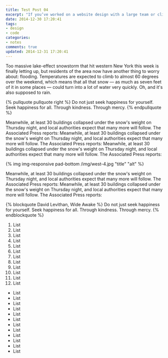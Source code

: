 ```yaml
---
title: Test Post 04
excerpt: "If you’ve worked on a website design with a large team or client, chances are good you’ve spent some time debating (arguing?) with each other about what the homepage should look like, or which department gets to be in the top-level navigation—perhaps forgetting that many of the site’s visitors might never even see the homepage if they land there via search."
date: 2014-12-30 17:20:41
tags:
- design
- code
categories:
- notes
comments: true
updated: 2014-12-31 17:20:41
---
```


<span class="dropcap">T</span>oo massive lake-effect snowstorm that hit western New York this week is finally letting up, but residents of the area now have another thing to worry about: flooding. Temperatures are expected to climb to almost 60 degrees over the weekend, which means that all that snow — as much as seven feet of it in some places — could turn into a lot of water very quickly. Oh, and it's also supposed to rain.

{% pullquote pullquote right %}
Do not just seek happiness for yourself. Seek happiness for all. Through kindness. Through mercy.
{% endpullquote %}

Meanwhile, at least 30 buildings collapsed under the snow's weight on Thursday night, and local authorities expect that many more will follow. The Associated Press reports: Meanwhile, at least 30 buildings collapsed under the snow's weight on Thursday night, and local authorities expect that many more will follow. The Associated Press reports: Meanwhile, at least 30 buildings collapsed under the snow's weight on Thursday night, and local authorities expect that many more will follow. The Associated Press reports:

{% img img-responsive pad-bottom /img/west-4.jpg "title" "alt"  %}

Meanwhile, at least 30 buildings collapsed under the snow's weight on Thursday night, and local authorities expect that many more will follow. The Associated Press reports: Meanwhile, at least 30 buildings collapsed under the snow's weight on Thursday night, and local authorities expect that many more will follow. The Associated Press reports:

{% blockquote David Levithan, Wide Awake %}
Do not just seek happiness for yourself. Seek happiness for all. Through kindness. Through mercy.
{% endblockquote %}

1. List
2. List
3. List
1. List
2. List
3. List
1. List
2. List
3. List
1. List
2. List
3. List

- List
- List
- List
- List
- List
- List
- List
- List
- List
- List
- List
- List
